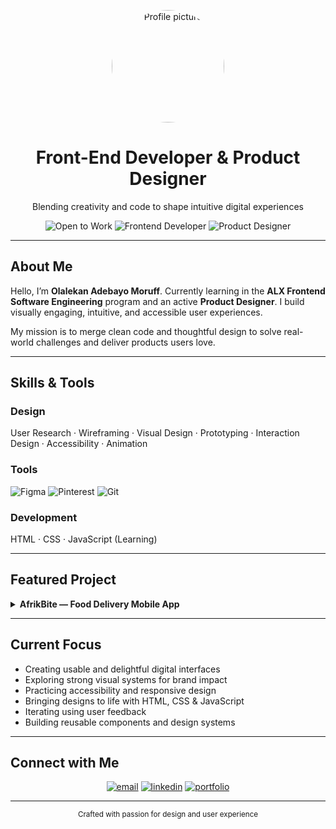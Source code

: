 <!-- ===== Profile Image ===== -->
<p align="center">
  <img src="<!-- Replace this with your uploaded GitHub image URL -->" 
       alt="Profile picture"
       width="180"
       style="border-radius: 50%;"/>
</p>

<!-- ===== Header / Hero ===== -->
<h1 align="center"><strong>Front-End Developer & Product Designer</strong></h1>
<p align="center">
  Blending creativity and code to shape intuitive digital experiences
</p>

<div align="center">
  <img src="https://img.shields.io/badge/✨-Open%20to%20Work-black?style=flat-square" alt="Open to Work" />
  <img src="https://img.shields.io/badge/💼-Frontend%20Developer-black?style=flat-square" alt="Frontend Developer" />
  <img src="https://img.shields.io/badge/🎨-Product%20Designer-black?style=flat-square" alt="Product Designer" />
</div>

---

## About Me
Hello, I’m **Olalekan Adebayo Moruff**. Currently learning in the **ALX Frontend Software Engineering** program and an active **Product Designer**. I build visually engaging, intuitive, and accessible user experiences.

My mission is to merge clean code and thoughtful design to solve real-world challenges and deliver products users love.

---

## Skills & Tools

### Design
User Research · Wireframing · Visual Design · Prototyping · Interaction Design · Accessibility · Animation

### Tools
<p>
  <img alt="Figma" src="https://img.shields.io/badge/Figma-black?logo=figma&logoColor=white" />
  <img alt="Pinterest" src="https://img.shields.io/badge/Pinterest-black?logo=pinterest&logoColor=white" />
  <img alt="Git" src="https://img.shields.io/badge/Git-black?logo=git&logoColor=white" />
</p>

### Development
HTML · CSS · JavaScript (Learning)

---

## Featured Project

<details>
  <summary><strong>AfrikBite — Food Delivery Mobile App</strong></summary><br/>

**Role:** Product Designer  
**Tools:** Figma · Research · Prototyping · Design Systems  
**Live Case Study:** <a href="https://www.behance.net/gallery/231806473/AfrikBite-Food-Delivery-Mobile-App" target="_blank">View on Behance</a>

<br/><br/>
<strong>Highlights</strong>
<ul>
  <li>Designed intuitive browsing and frictionless checkout flows</li>
  <li>Responsive adaption across multiple screen sizes</li>
  <li>Visual consistency and branding that boosts trust and retention</li>
</ul>
</details>

---

## Current Focus
<ul>
  <li>Creating usable and delightful digital interfaces</li>
  <li>Exploring strong visual systems for brand impact</li>
  <li>Practicing accessibility and responsive design</li>
  <li>Bringing designs to life with HTML, CSS & JavaScript</li>
  <li>Iterating using user feedback</li>
  <li>Building reusable components and design systems</li>
</ul>

---

## Connect with Me
<p align="center">
  <a href="mailto:everydaybless15@gmail.com"><img src="https://img.shields.io/badge/Email-black?style=flat-square" alt="email" /></a>
  <a href="https://www.linkedin.com/in/moruff-olalekan-adebayo-4a2412375/"><img src="https://img.shields.io/badge/LinkedIn-black?style=flat-square" alt="linkedin" /></a>
  <a href="https://sites.google.com/view/olalekanadebayo"><img src="https://img.shields.io/badge/Portfolio-black?style=flat-square" alt="portfolio" /></a>
</p>

---

<p align="center">
  <small>Crafted with passion for design and user experience</small>
</p>

